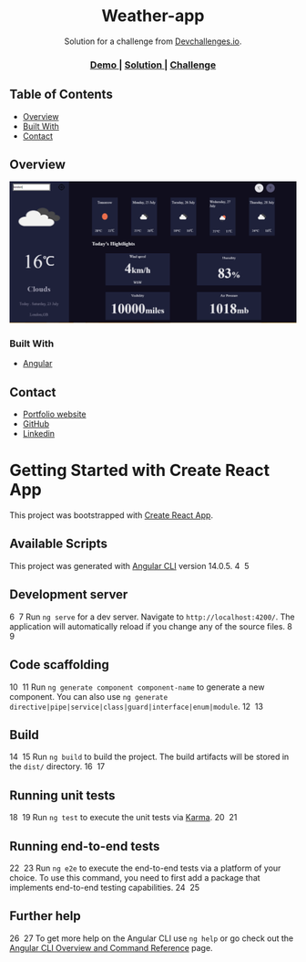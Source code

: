 
<h1 align="center">Weather-app</h1>

<div align="center">
   Solution for a challenge from  <a href="http://devchallenges.io" target="_blank">Devchallenges.io</a>.
</div>

<div align="center">
  <h3>
    <a href="https://weather-app-81a46.web.app/">
      Demo
    </a>
    <span> | </span>
    <a href="https://devchallenges.io/solutions/TzYZeCAVJaeYMC62Gke9">
      Solution
    </a>
    <span> | </span>
    <a href="https://devchallenges.io/challenges/mM1UIenRhK808W8qmLWv">
      Challenge
    </a>
  </h3>
</div>

## Table of Contents

- [Overview](#overview)
- [Built With](#built-with)
- [Contact](#contact)

<!-- OVERVIEW -->

## Overview

![screenshot](/weather-app.png)



### Built With

<!-- This section should list any major frameworks that you built your project using. Here are a few examples.-->

- [Angular](https://angular.io/)

## Contact

- [Portfolio website]()
- [GitHub](https://github.com/syphaxbarache)
- [Linkedin](https://www.linkedin.com/in/syphax-barache-a0402219b/)

<!--!------------------------------------------------------------------------------------------------->

# Getting Started with Create React App

This project was bootstrapped with [Create React App](https://github.com/facebook/create-react-app).

## Available Scripts

This project was generated with [Angular CLI](https://github.com/angular/angular-cli) version 14.0.5.
4
​
5
## Development server
6
​
7
Run `ng serve` for a dev server. Navigate to `http://localhost:4200/`. The application will automatically reload if you change any of the source files.
8
​
9
## Code scaffolding
10
​
11
Run `ng generate component component-name` to generate a new component. You can also use `ng generate directive|pipe|service|class|guard|interface|enum|module`.
12
​
13
## Build
14
​
15
Run `ng build` to build the project. The build artifacts will be stored in the `dist/` directory.
16
​
17
## Running unit tests
18
​
19
Run `ng test` to execute the unit tests via [Karma](https://karma-runner.github.io).
20
​
21
## Running end-to-end tests
22
​
23
Run `ng e2e` to execute the end-to-end tests via a platform of your choice. To use this command, you need to first add a package that implements end-to-end testing capabilities.
24
​
25
## Further help
26
​
27
To get more help on the Angular CLI use `ng help` or go check out the [Angular CLI Overview and Command Reference](https://angular.io/cli) page.
